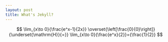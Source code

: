 ```yaml
---
layout: post
title: What's Jekyll?
---
```


$$
\lim_{x\to 0}{\frac{e^x-1}{2x}}
\overset{\left[\frac{0}{0}\right]}{\underset{\mathrm{H}}{=}}
\lim_{x\to 0}{\frac{e^x}{2}}={\frac{1}{2}}
$$

